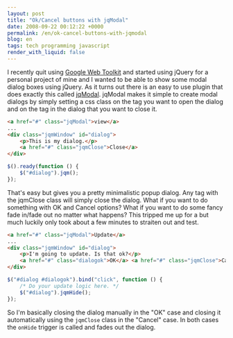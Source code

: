 ```yaml
---
layout: post
title: "Ok/Cancel buttons with jqModal"
date: 2008-09-22 00:12:22 +0000
permalink: /en/ok-cancel-buttons-with-jqmodal
blog: en
tags: tech programming javascript
render_with_liquid: false
---
```


I recently quit using [Google Web Toolkit](http://code.google.com/webtoolkit/)
and started using jQuery for a personal project of mine and I wanted to be able
to show some modal dialog boxes using jQuery. As it turns out there is an easy
to use plugin that does exactly this called
[jqModal](http://dev.iceburg.net/jquery/jqModal/). jqModal makes it simple to
create modal dialogs by simply setting a css class on the tag you want to open
the dialog and on the tag in the dialog that you want to close it.

```html
<a href="#" class="jqModal">view</a>
...
<div class="jqmWindow" id="dialog">
    <p>This is my dialog.</p>
    <a href="#" class="jqmClose">Close</a>
</div>
```

```javascript
$().ready(function () {
    $("#dialog").jqm();
});
```

That's easy but gives you a pretty minimalistic popup dialog. Any tag with the
jqmClose class will simply close the dialog. What if you want to do something
with OK and Cancel options? What if you want to do some fancy fade in/fade out
no matter what happens? This tripped me up for a but much luckily only took
about a few minutes to straiten out and test.

```html
<a href="#" class="jqModal">Update</a>
...
<div class="jqmWindow" id="dialog">
    <p>I'm going to update. Is that ok?</p>
    <a href="#" class="dialogok">OK</a> <a href="#" class="jqmClose">Cancel</a>
</div>
```

```javascript
$("#dialog #dialogok").bind("click", function () {
    /* Do your update logic here. */
    $("#dialog").jqmHide();
});
```

So I'm basically closing the dialog manually in the "OK" case and closing it
automatically using the `jqmClose` class in the "Cancel" case. In both
cases the `onHide` trigger is called and fades out the dialog.
